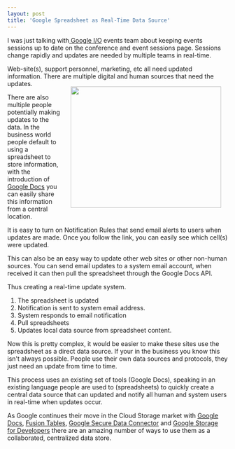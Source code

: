 ```yaml
---
layout: post
title: 'Google Spreadsheet as Real-Time Data Source'
---
```

I was just talking with<a href="http://code.google.com/events/io/2010/"> Google I/O</a> events team about keeping events sessions up to date on the conference and event sessions page. Sessions change rapidly and updates are needed by multiple teams in real-time.<p></p>
Web-site(s), support personnel, marketing, etc all need updated information. There are multiple digital and human sources that need the updates.<img style="padding: 15px;" title="Google Data" src="http://d35fa85q7j6dnm.cloudfront.net/google-fusion-tables.PNG" alt="" width="344" height="277" align="right" /><p></p>
There are also multiple people potentially making updates to the data. In the business world people default to using a spreadsheet to store information, with the introduction of <a href="http://docs.google.com">Google Docs</a> you can easily share this information from a central location.<p></p>
It is easy to turn on Notification Rules that send email alerts to users when updates are made. Once you follow the link, you can easily see which cell(s) were updated.<p></p>
This can also be an easy way to update other web sites or other non-human sources. You can send email updates to a system email account, when received it can then pull the spreadsheet through the Google Docs API.<p></p>
Thus creating a real-time update system.
<ol class="mainlist">
	<li>The spreadsheet is updated</li>
	<li>Notification is sent to system email address.</li>
	<li>System responds to email notification</li>
	<li>Pull spreadsheets</li>
	<li>Updates local data source from spreadsheet content.</li>
</ol>
Now this is pretty complex, it would be easier to make these sites use the spreadsheet as a direct data source. If your in the business you know this isn't always possible. People use their own data sources and protocols, they just need an update from time to time.<p></p>
This process uses an existing set of tools (Google Docs), speaking in an existing language people are used to (spreadsheets) to quickly create a central data source that can updated and notify all human and system users in real-time when updates occur.<p></p>
As Google continues their move in the Cloud Storage market with <a href="http://docs.google.com">Google Docs</a>, <a href="http://tables.googlelabs.com">Fusion Tables</a>, <a href="http://code.google.com/securedataconnector/">Google Secure Data Connector</a> and <a href="http://code.google.com/apis/storage/">Google Storage for Developers</a> there are an amazing number of ways to use them as a collaborated, centralized data store.